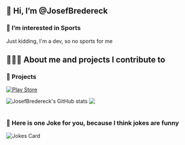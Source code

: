 ## 👋 Hi, I’m @JosefBredereck

### 👀 I’m interested in Sports 
  
  Just kidding, I'm a dev, so no sports for me

## 👨🏼‍💻 About me and projects I contribute to

### 🦾 Projects
<a href="https://play.google.com/store/apps/developer?id=Slime+Games&hl=de&gl=US">
    <img alt="Play Store" src="https://img.shields.io/badge/Google_Play-414141?style=for-the-badge&logo=google-play&logoColor=white" /> 
</a>

![JosefBredereck's GitHub stats](https://github-readme-stats.vercel.app/api?username=JosefBredereck&show_icons=true&theme=react&hide_border=true)
<a href="https://github.com/pattern-lab/patternlab-node">
  <img align="top" src="https://github-readme-stats.vercel.app/api/pin/?username=pattern-lab&repo=patternlab-node&title_color=57BDDA&text_color=ffffff&icon_color=57BDDA&bg_color=20232A&hide_border=true" />
</a>

#

<!-- ![Top Langs](https://github-readme-stats.vercel.app/api/top-langs/?username=JosefBredereck&count_private=true) -->
<!-- [![JosefBredereck's wakatime stats](https://github-readme-stats.vercel.app/api/wakatime?username=JosefBredereck)] -->
<!-- ![trophy](https://github-profile-trophy.vercel.app/?username=JosefBredereck&theme=nord&column=3&margin-w=15&margin-h=15&no-frame=true) -->

### 🎉 Here is one Joke for you, because I think jokes are funny

![Jokes Card](https://readme-jokes.vercel.app/api?theme=react&borderColor=none)
